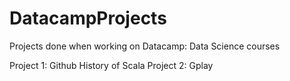 # DatacampProjects
Projects done when working on Datacamp: Data Science courses

Project 1: Github History of Scala 
Project 2: Gplay
